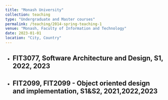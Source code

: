 ```yaml
---
title: "Monash University"
collection: teaching
type: "Undergraduate and Master courses"
permalink: /teaching/2014-spring-teaching-1
venue: "Monash, Faculty of Information and Technology"
date: 2023-01-01
location: "City, Country"
---
```


- ## FIT3077, Software Architecture and Design, S1, 2022, 2023
- ## FIT2099, FIT2099 - Object oriented design and implementation, S1&S2, 2021,2022,2023
